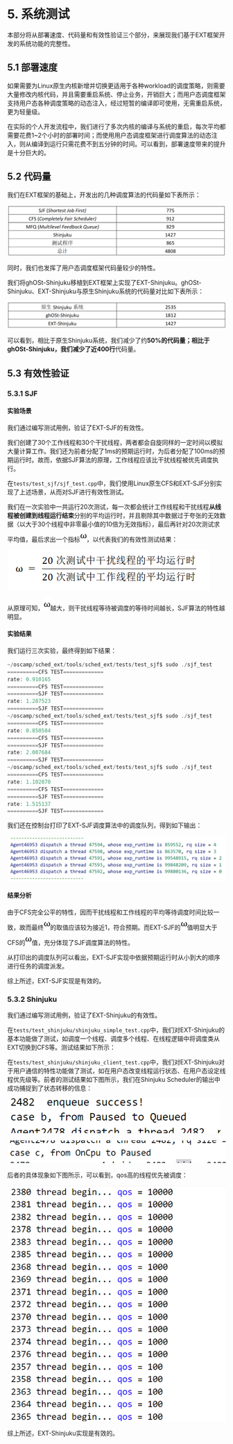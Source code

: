 # 5. 系统测试

本部分将从部署速度、代码量和有效性验证三个部分，来展现我们基于EXT框架开发的系统功能的完整性。

## 5.1 部署速度

如果需要为Linux原生内核新增并切换更适用于各种workload的调度策略，则需要大量修改内核代码，并且需要重启系统、停止业务，开销巨大；而用户态调度框架支持用户态各种调度策略的动态注入，经过短暂的编译即可使用，无需重启系统，更为轻量级。

在实际的个人开发流程中，我们进行了多次内核的编译与系统的重启，每次平均都需要花费1~2个小时的部署时间；而使用用户态调度框架进行调度算法的动态注入，则从编译到运行只需花费不到五分钟的时间。可以看到，部署速度带来的提升是十分巨大的。



## 5.2 代码量

我们在EXT框架的基础上，开发出的几种调度算法的代码量如下表所示：

![image-20230604134310691](./测试/image-20230604134310691.png)

同时，我们也发挥了用户态调度框架代码量较少的特性。

我们将ghOSt-Shinjuku移植到EXT框架上实现了EXT-Shinjuku。ghOSt-Shinjuku、EXT-Shinjuku与原生Shinjuku系统的代码量对比如下表所示：

![image-20230604135217758](./测试/image-20230604135217758.png)

可以看到，相比于原生Shinjuku系统，我们减少了约**50%**的代码量；相比于ghOSt-Shinjuku，我们减少了**近400行**代码量。



## 5.3 有效性验证

### 5.3.1 SJF

#### 实验场景

我们通过编写测试用例，验证了EXT-SJF的有效性。

我们创建了30个工作线程和30个干扰线程，两者都会自旋同样的一定时间以模拟大量计算工作。我们还为前者分配了1ms的预期运行时，为后者分配了100ms的预期运行时。故而，依据SJF算法的原理，工作线程应该比干扰线程被优先调度执行。

在`tests/test_sjf/sjf_test.cpp`中，我们使用Linux原生CFS和EXT-SJF分别实现了上述场景，从而对SJF进行有效性测试。

我们在一次实验中一共运行20次测试，每一次都会统计工作线程和干扰线程**从线程被创建到线程运行结束**分别的平均运行时，并且剔除其中数据过于夸张的无效数据（以大于30个线程中非零最小值的10倍为无效指标），最后再针对20次测试求平均值，最后求出一个指标![img](./测试/wps1.jpg)，以代表我们的有效性测试结果：

![image-20230604143324962](./测试/image-20230604143324962.png)

从原理可知，![img](./测试/wps1.jpg)越大，则干扰线程等待被调度的等待时间越长，SJF算法的特性越明显。

#### 实验结果

我们运行三次实验，最终得到如下结果：

```c
~/oscamp/sched_ext/tools/sched_ext/tests/test_sjf$ sudo ./sjf_test 
==========CFS TEST=============
rate: 0.910165
==========CFS TEST=============
==========SJF TEST=============
rate: 1.287523
==========SJF TEST=============
~/oscamp/sched_ext/tools/sched_ext/tests/test_sjf$ sudo ./sjf_test 
==========CFS TEST=============
rate: 0.850584
==========CFS TEST=============
==========SJF TEST=============
rate: 2.007684
==========SJF TEST=============
~/oscamp/sched_ext/tools/sched_ext/tests/test_sjf$ sudo ./sjf_test 
==========CFS TEST=============
rate: 1.102870
==========CFS TEST=============
==========SJF TEST=============
rate: 1.515137
==========SJF TEST=============
```

我们还在控制台打印了EXT-SJF调度算法中的调度队列，得到如下输出：

![image-20230604142501053](./测试/image-20230604142501053.png)

#### 结果分析

由于CFS完全公平的特性，因而干扰线程和工作线程的平均等待调度时间比较一致，故而最终![img](./测试/wps1.jpg)的取值应该较为接近1，符合预期。而EXT-SJF的![img](./测试/wps1.jpg)值明显大于CFS的![img](./测试/wps1.jpg)值，充分体现了SJF调度算法的特性。

从打印出的调度队列可以看出，EXT-SJF实现中依据预期运行时从小到大的顺序进行任务的调度派发。

综上所述，EXT-SJF实现是有效的。



### 5.3.2 Shinjuku

我们通过编写测试用例，验证了EXT-Shinjuku的有效性。

在`tests/test_shinjuku/shinjuku_simple_test.cpp`中，我们对EXT-Shinjuku的基本功能做了测试，如调度一个线程、调度多个线程、在线程逻辑中将调度类从EXT切换到CFS等。测试结果如下所示：



在`tests/test_shinjuku/shinjuku_client_test.cpp`中，我们对EXT-Shinjuku对于用户通信的特性功能做了测试，如在用户态改变线程运行状态、在用户态设定线程优先级等。前者的测试结果如下图所示，我们在Shinjuku Scheduler的输出中成功捕捉到了状态转移的信息：

![image-20230604145623212](./测试/image-20230604145623212.png)

![image-20230604145736886](./测试/image-20230604145736886.png)

后者的具体现象如下图所示，可以看到，qos高的线程优先被调度：

![image-20230604145323587](./测试/image-20230604145323587.png)

综上所述，EXT-Shinjuku实现是有效的。